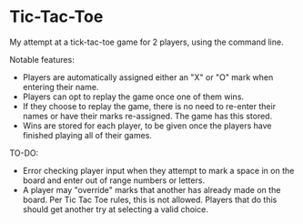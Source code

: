 # Tic-Tac-Toe

My attempt at a tick-tac-toe game for 2 players, using the command line.

Notable features:

- Players are automatically assigned either an "X" or "O" mark when entering their name.
- Players can opt to replay the game once one of them wins.
- If they choose to replay the game, there is no need to re-enter their names or have their marks re-assigned. The game has this stored.
- Wins are stored for each player, to be given once the players have finished playing all of their games.

TO-DO:

- Error checking player input when they attempt to mark a space in on the board and enter out of range numbers or letters.
- A player may "override" marks that another has already made on the board. Per Tic Tac Toe rules, this is not allowed. Players that do this should get another try at selecting a valid choice.